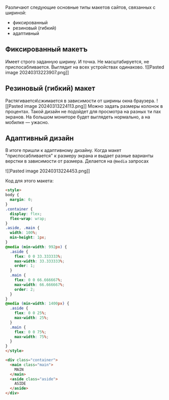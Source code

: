 Различают следующие основные типы макетов сайтов, связанных с шириной:

- фиксированный
- резиновый (гибкий)
- адаптивный

## Фиксированный макетъ
Имеет строго заданную ширину. И точка. Не масштабируется, не приспосабливается. Выглядит на всех устройствах одинаково.
 ![[Pasted image 20240313223907.png]]

## Резиновый (гибкий) макет
Растягивается\сжимается в зависимости от ширины окна браузера. 
![[Pasted image 20240313224113.png]]
Можно задать размеры колонок в процентах. Такой дизайн не подойдет для просмотра на разных ти пах экранов. На большом мониторе будет выглядеть нормально, а на мобилке — ужасно.

## Адаптивный дизайн
В итоге пришли к адаптивному дизайну. Когда макет "приспосабливается" к размеру экрана и выдает разные варианты верстки в зависимости от размера. Делается на `@media` запросах

![[Pasted image 20240313224453.png]]

Код для этого макета:
```html
<style>
body {
  margin: 0;
}
.container {
  display: flex;
  flex-wrap: wrap;
}
.aside, .main {
  width: 100%;
  min-height: 1px;
}
@media (min-width: 992px) {
  .aside {
    flex: 0 0 33.333333%;
    max-width: 33.333333%;
    order: 1;
  }
  .main {
    flex: 0 0 66.666667%;
    max-width: 66.666667%;
    order: 2;
  }
}
@media (min-width: 1400px) {
  .aside {
    flex: 0 0 25%;
    max-width: 25%;
  }
  .main {
    flex: 0 0 75%;
    max-width: 75%;
  }
}
</style>

<div class="container">
  <main class="main">
    MAIN
  </main>
  <aside class="aside">
    ASIDE
  </aside>
</div>
```

